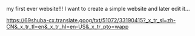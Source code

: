  my first ever website!!!
I want to create a simple website and later edit it... 






https://69shuba-cx.translate.goog/txt/51072/33190415?_x_tr_sl=zh-CN&_x_tr_tl=en&_x_tr_hl=en-US&_x_tr_pto=wapp
